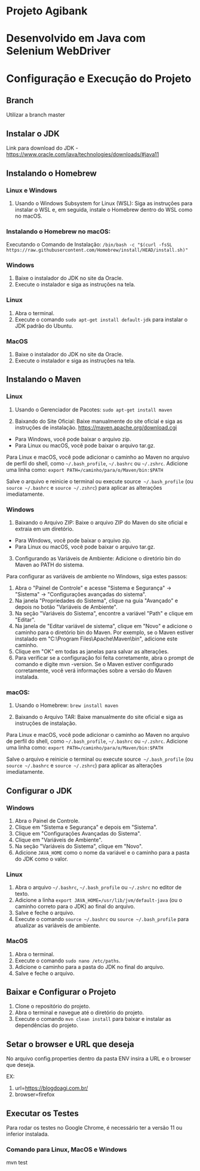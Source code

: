 # Projeto Agibank

# Desenvolvido em Java com Selenium WebDriver

# Configuração e Execução do Projeto

## Branch

Utilizar a branch master

## Instalar o JDK

Link para download do JDK - https://www.oracle.com/java/technologies/downloads/#java11

## Instalando o Homebrew 

### Linux e Windows

1. Usando o Windows Subsystem for Linux (WSL):
Siga as instruções para instalar o WSL e, em seguida, instale o Homebrew dentro do WSL como no macOS.

### Instalando o Homebrew no macOS:
Executando o Comando de Instalação:
`/bin/bash -c "$(curl -fsSL https://raw.githubusercontent.com/Homebrew/install/HEAD/install.sh)"`

### Windows
1. Baixe o instalador do JDK no site da Oracle.
2. Execute o instalador e siga as instruções na tela.

### Linux
1. Abra o terminal.
2. Execute o comando `sudo apt-get install default-jdk` para instalar o JDK padrão do Ubuntu.

### MacOS
1. Baixe o instalador do JDK no site da Oracle.
2. Execute o instalador e siga as instruções na tela.

## Instalando o Maven

### Linux
1. Usando o Gerenciador de Pacotes:
`sudo apt-get install maven`

2. Baixando do Site Oficial:
Baixe manualmente do site oficial e siga as instruções de instalação.
https://maven.apache.org/download.cgi
- Para Windows, você pode baixar o arquivo zip.
- Para Linux ou macOS, você pode baixar o arquivo tar.gz.

Para Linux e macOS, você pode adicionar o caminho ao Maven no arquivo de perfil do shell, como `~/.bash_profile`, `~/.bashrc` ou `~/.zshrc`. Adicione uma linha como:
`export PATH=/caminho/para/o/Maven/bin:$PATH`

Salve o arquivo e reinicie o terminal ou execute source` ~/.bash_profile` (ou `source ~/.bashrc` e `source ~/.zshrc`) para aplicar as alterações imediatamente.

### Windows
1. Baixando o Arquivo ZIP:
Baixe o arquivo ZIP do Maven do site oficial e extraia em um diretório.
- Para Windows, você pode baixar o arquivo zip.
- Para Linux ou macOS, você pode baixar o arquivo tar.gz.

3. Configurando as Variáveis de Ambiente:
Adicione o diretório bin do Maven ao PATH do sistema.

Para configurar as variáveis de ambiente no Windows, siga estes passos:

1. Abra o "Painel de Controle" e acesse "Sistema e Segurança" -> "Sistema" -> "Configurações avançadas do sistema".
2. Na janela "Propriedades do Sistema", clique na guia "Avançado" e depois no botão "Variáveis de Ambiente".
3. Na seção "Variáveis do Sistema", encontre a variável "Path" e clique em "Editar".
4. Na janela de "Editar variável de sistema", clique em "Novo" e adicione o caminho para o diretório bin do Maven. Por exemplo, se o Maven estiver instalado em "C:\Program Files\Apache\Maven\bin", adicione este caminho.
5. Clique em "OK" em todas as janelas para salvar as alterações.
6. Para verificar se a configuração foi feita corretamente, abra o prompt de comando e digite mvn -version. Se o Maven estiver configurado corretamente, você verá informações sobre a versão do Maven instalada.

### macOS:
1. Usando o Homebrew:
`brew install maven`

2. Baixando o Arquivo TAR:
Baixe manualmente do site oficial e siga as instruções de instalação.

Para Linux e macOS, você pode adicionar o caminho ao Maven no arquivo de perfil do shell, como `~/.bash_profile`, `~/.bashrc` ou `~/.zshrc`. Adicione uma linha como:
`export PATH=/caminho/para/o/Maven/bin:$PATH`

Salve o arquivo e reinicie o terminal ou execute source` ~/.bash_profile` (ou `source ~/.bashrc` e `source ~/.zshrc`) para aplicar as alterações imediatamente.

## Configurar o JDK

### Windows
1. Abra o Painel de Controle.
2. Clique em "Sistema e Segurança" e depois em "Sistema".
3. Clique em "Configurações Avançadas do Sistema".
4. Clique em "Variáveis de Ambiente".
5. Na seção "Variáveis do Sistema", clique em "Novo".
6. Adicione `JAVA_HOME` como o nome da variável e o caminho para a pasta do JDK como o valor.

### Linux
1. Abra o arquivo `~/.bashrc`, `~/.bash_profile` ou `~/.zshrc` no editor de texto.
2. Adicione a linha `export JAVA_HOME=/usr/lib/jvm/default-java` (ou o caminho correto para o JDK) ao final do arquivo.
3. Salve e feche o arquivo.
4. Execute o comando `source ~/.bashrc` ou `source ~/.bash_profile` para atualizar as variáveis de ambiente.

### MacOS
1. Abra o terminal.
2. Execute o comando `sudo nano /etc/paths`.
3. Adicione o caminho para a pasta do JDK no final do arquivo.
4. Salve e feche o arquivo.

## Baixar e Configurar o Projeto

1. Clone o repositório do projeto.
2. Abra o terminal e navegue até o diretório do projeto.
3. Execute o comando `mvn clean install` para baixar e instalar as dependências do projeto.

## Setar o browser e URL que deseja

No arquivo config.properties dentro da pasta ENV insira a URL e o browser que deseja.

EX: 

1. url=https://blogdoagi.com.br/
2. browser=firefox

## Executar os Testes

Para rodar os testes no Google Chrome, é necessário ter a versão 11 ou inferior instalada.

### Comando para Linux, MacOS e Windows

mvn test

